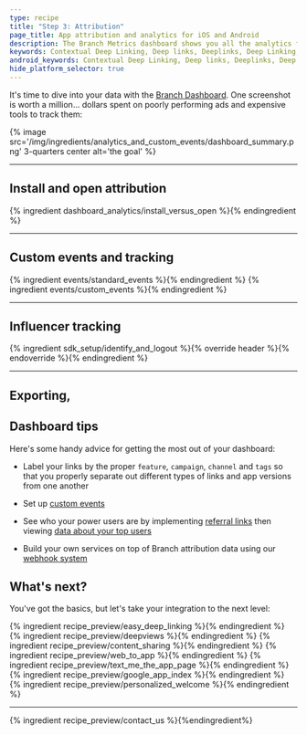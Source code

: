 ```yaml
---
type: recipe
title: "Step 3: Attribution"
page_title: App attribution and analytics for iOS and Android
description: The Branch Metrics dashboard shows you all the analytics for your iOS deep links. Track install attribution, measure marketing channels and ad campaigns.
keywords: Contextual Deep Linking, Deep links, Deeplinks, Deep Linking, Deeplinking, Deferred Deep Linking, Deferred Deeplinking, Google App Indexing, Google App Invites, Apple Universal Links, Apple Spotlight Search, Facebook App Links, AppLinks, Deepviews, Deep views, Attribution, Analytics, Dashboard, App Install, App Open, Conversion, iOS, objective-c, swift
android_keywords: Contextual Deep Linking, Deep links, Deeplinks, Deep Linking, Deeplinking, Deferred Deep Linking, Deferred Deeplinking, Google App Indexing, Google App Invites, Apple Universal Links, Apple Spotlight Search, Facebook App Links, AppLinks, Deepviews, Deep views, Attribution, Analytics, Dashboard, App Install, App Open, Conversion, Android
hide_platform_selector: true
---
```


It's time to dive into your data with the [Branch Dashboard](https://dashboard.branch.io). One screenshot is worth a million... dollars spent on poorly performing ads and expensive tools to track them:

{% image src='/img/ingredients/analytics_and_custom_events/dashboard_summary.png' 3-quarters center alt='the goal' %}

-----

## Install and open attribution

{% ingredient dashboard_analytics/install_versus_open %}{% endingredient %}

-----

## Custom events and tracking

{% ingredient events/standard_events %}{% endingredient %}
{% ingredient events/custom_events %}{% endingredient %}

-----

## Influencer tracking

{% ingredient sdk_setup/identify_and_logout %}{% override header %}{% endoverride %}{% endingredient %}

-----

## Exporting,

## Dashboard tips

Here's some handy advice for getting the most out of your dashboard:

* Label your links by the proper `feature`, `campaign`, `channel` and `tags` so that you properly separate out different types of links and app versions from one another

* Set up [custom events](recipes/referral_links_with_incentives/{{page.platform}}/#tracking-events)

* See who your power users are by implementing [referral links](/recipes/referral_links_with_incentives/{{page.platform}}/) then viewing [data about your top users](/recipes/dashboard_pro_tips/{{page.platform}}/#influencers-your-best-users)

* Build your own services on top of Branch attribution data using our [webhook system](/recipes/webhooks_and_exporting_data/)



## What's next?

You've got the basics, but let's take your integration to the next level:

{% ingredient recipe_preview/easy_deep_linking %}{% endingredient %}
{% ingredient recipe_preview/deepviews %}{% endingredient %}
{% ingredient recipe_preview/content_sharing %}{% endingredient %}
{% ingredient recipe_preview/web_to_app %}{% endingredient %}
{% ingredient recipe_preview/text_me_the_app_page %}{% endingredient %}
{% ingredient recipe_preview/google_app_index %}{% endingredient %}
{% ingredient recipe_preview/personalized_welcome %}{% endingredient %}

-----

{% ingredient recipe_preview/contact_us %}{%endingredient%}
